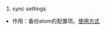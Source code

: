 1. sync settings
  - 作用：备份atom的配置项。[使用方式](https://www.cnblogs.com/hooray/p/5885211.html)

<!--7917a79a18188938a77c37ddbc26f7a0b0fa4cc8-->
<!--b354fe4f0b6100dde333e61fc488207d-->
